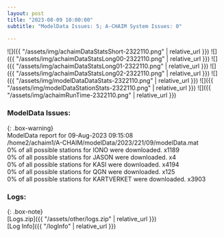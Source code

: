 ```yaml
---
layout: post
title: "2023-08-09 10:00:00"
subtitle: "ModelData Issues: 5; A-CHAIM System Issues: 0"

---
```


![]({{ "/assets/img/achaimDataStatsShort-2322110.png" | relative_url }})
![]({{ "/assets/img/achaimDataStatsLong00-2322110.png" | relative_url }})
![]({{ "/assets/img/achaimDataStatsLong01-2322110.png" | relative_url }})
![]({{ "/assets/img/achaimDataStatsLong02-2322110.png" | relative_url }})
![]({{ "/assets/img/modelDataDataStats-2322110.png" | relative_url }})
![]({{ "/assets/img/modelDataStationStats-2322110.png" | relative_url }})
![]({{ "/assets/img/achaimRunTime-2322110.png" | relative_url }})


### ModelData Issues:  
  
{: .box-warning}  
 ModelData report for 09-Aug-2023 09:15:08   
 /home2/achaim1/A-CHAIM/modelData/2023/221/09/modelData.mat   
 0% of all possible stations for IONO were downloaded. x1189   
 0% of all possible stations for JASON were downloaded. x4   
 0% of all possible stations for KASI were downloaded. x4194   
 0% of all possible stations for QGN were downloaded. x125   
 0% of all possible stations for KARTVERKET were downloaded. x3903   
  


### Logs:  
  
{: .box-note}  
[Logs.zip]({{ "/assets/other/logs.zip" | relative_url }})  
[Log Info]({{ "/logInfo" | relative_url }})  

